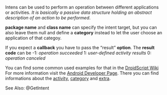 Intens can be used to perform an operation between different applications or activities. _It is basically a passive data structure holding an abstract description of an action to be performed_.

**package name** and **class name** can specify the intent target, but you can also leave them null and define a **category** instead to let the user choose an application of that categoy.

If you expect a **callback** you have to pass the “result” **option**. The **result code** can be
	-1: _operation succeeded_
	1: _user-defined activity results_
	0: _operation canceled_

You can find some common used examples for that in the [DroidScript Wiki]( https://droidscript.org/wiki/doku.php?id=intents:start)
For more information visit the [Android Developer Page](https://developer.android.com/reference/android/content/Intent.html). There you can find informations about the [activity](https://developer.android.com/reference/android/content/Intent.html#standard-activity-actions), [category](https://developer.android.com/reference/android/content/Intent.html#standard-categories) and [extra](https://developer.android.com/reference/android/content/Intent.html#standard-extra-data).

See Also: @GetIntent
